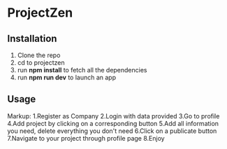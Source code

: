 # ProjectZen
## Installation
1. Clone the repo
2. cd to projectzen
3. run **npm install** to fetch all the dependencies
4. run **npm run dev** to launch an app

## Usage
Markup: 1.Register as Company
2.Login with data provided
3.Go to profile
4.Add project by clicking on a corresponding button
5.Add all information you need, delete everything you don't need
6.Click on a publicate button
7.Navigate to your project through profile page
8.Enjoy
